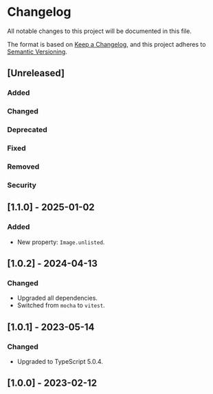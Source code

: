 # Changelog

All notable changes to this project will be documented in this file.

The format is based on [Keep a Changelog](https://keepachangelog.com/en/1.0.0/),
and this project adheres to [Semantic Versioning](https://semver.org/spec/v2.0.0.html).

## [Unreleased]

### Added

### Changed

### Deprecated

### Fixed

### Removed

### Security

## [1.1.0] - 2025-01-02

### Added

- New property: `Image.unlisted`.

## [1.0.2] - 2024-04-13

### Changed

- Upgraded all dependencies.
- Switched from `mocha` to `vitest`.

## [1.0.1] - 2023-05-14

### Changed

- Upgraded to TypeScript 5.0.4.

## [1.0.0] - 2023-02-12
